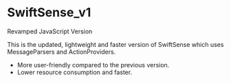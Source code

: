 # SwiftSense_v1
Revamped JavaScript Version

This is the updated, lightweight and faster version of SwiftSense which uses MessageParsers and ActionProviders. 
 - More user-friendly compared to the previous version.
 - Lower resource consumption and faster.
